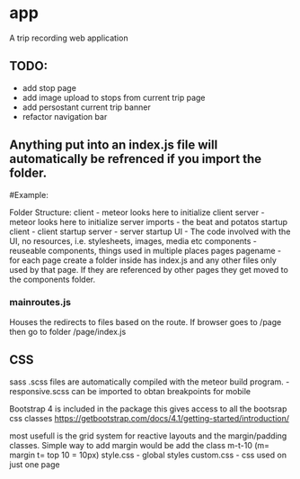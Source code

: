 # app

A trip recording web application

## TODO:
- add stop page
- add image upload to stops from current trip page
- add persostant current trip banner
- refactor navigation bar

## Anything put into an index.js file will automatically be refrenced if you import the folder.

#Example:

Folder Structure:
client - meteor looks here to initialize client
server - meteor looks here to initialize server
imports - the beat and potatos
startup
client - client startup
server - server startup
UI - The code involved with the UI, no resources, i.e. stylesheets, images, media etc
components - reuseable components, things used in multiple places
pages
pagename - for each page create a folder inside has index.js and any other files only used by that page. If they are referenced by other pages they get moved to the components folder.

### mainroutes.js

Houses the redirects to files based on the route. If browser goes to /page then go to folder /page/index.js

## CSS

sass .scss files are automatically compiled with the meteor build program. 
-responsive.scss can be imported to obtan breakpoints for mobile

Bootstrap 4 is included in the package this gives access to all the bootsrap css classes
https://getbootstrap.com/docs/4.1/getting-started/introduction/

most usefull is the grid system for reactive layouts and the margin/padding classes. Simple way to add margin would be add the class m-t-10 (m= margin t= top 10 = 10px)
style.css - global styles
custom.css - css used on just one page
